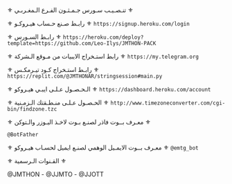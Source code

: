 ⚜️ تنـصـيـب سـورس جـمـثـون الفـرع الـمغـربـي ⚜️





⚜️ رابـط صـنع حـساب هيـروكـو  ⚜️
`https://signup.heroku.com/login`

⚜️ رابـط السـورس  ⚜️
`https://heroku.com/deploy?template=https://github.com/Leo-Ilys/JMTHON-PACK`

⚜️ رابط استـخراج الايبيات من مـوقع الـشركة  ⚜️
`https://my.telegram.org`
 
⚜️ رابـط استـخراج كـود تيـرمكـس ⚜️
`https://replit.com/@JMTHONAR/stringsession#main.py`

⚜️ الـحـصـول عـلـى ايبـي هيـروكو  ⚜️
`https://dashboard.heroku.com/account`

⚜️ الحـصـول عـلـى منـطـقتك الـزمـنية  ⚜️
`http://www.timezoneconverter.com/cgi-bin/findzone.tzc`

⚜️ معـرف بــوت فاذر لصنـع بـوت لاخـذ اليـوزر والـتوكن  ⚜️

`@BotFather`

⚜️ معـرف بــوت الايمـيل الوهمي لصنـع ايميل لحسـاب هيـروكو  ⚜️
`@emtg_bot`

⚜️ القـنوات الـرسمية  ⚜️

@JMTHON  -  @JJMTO  - @JJOTT
